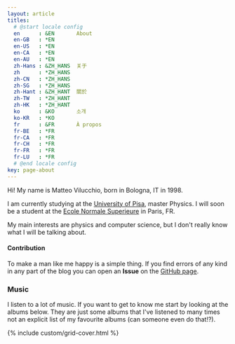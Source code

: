 ```yaml
---
layout: article
titles:
  # @start locale config
  en      : &EN       About
  en-GB   : *EN
  en-US   : *EN
  en-CA   : *EN
  en-AU   : *EN
  zh-Hans : &ZH_HANS  关于
  zh      : *ZH_HANS
  zh-CN   : *ZH_HANS
  zh-SG   : *ZH_HANS
  zh-Hant : &ZH_HANT  關於
  zh-TW   : *ZH_HANT
  zh-HK   : *ZH_HANT
  ko      : &KO       소개
  ko-KR   : *KO
  fr      : &FR       À propos
  fr-BE   : *FR
  fr-CA   : *FR
  fr-CH   : *FR
  fr-FR   : *FR
  fr-LU   : *FR
  # @end locale config
key: page-about
---
```


Hi! My name is Matteo Vilucchio, born in Bologna, IT in 1998.

I am currently studying at the [University of Pisa](https://www.df.unipi.it), master Physics. I will soon be a student at the [Ecole Normale Superieure](https://www.phys.ens.fr/?lang=en) in Paris, FR.

My main interests are physics and computer science, but I don't really know what I will be talking about.

#### Contribution

To make a man like me happy is a simple thing. If you find errors of any kind in any part of the blog you can open an **Issue** on the [GitHub page](https://github.com/superporchetta/superporchetta.github.io).

### Music

I listen to a lot of music. If you want to get to know me start by looking at the albums below. They are just some albums that I've listened to many times not an explicit list of my favourite albums (can someone even do that!?).

{% include custom/grid-cover.html %}
